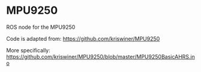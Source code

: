 # MPU9250
ROS node for the MPU9250


Code is adapted from:
https://github.com/kriswiner/MPU9250


More specifically:
https://github.com/kriswiner/MPU9250/blob/master/MPU9250BasicAHRS.ino

